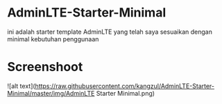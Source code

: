 # AdminLTE-Starter-Minimal
ini adalah starter template AdminLTE yang telah saya sesuaikan dengan minimal kebutuhan penggunaan

# Screenshoot
![alt text](https://raw.githubusercontent.com/kangzul/AdminLTE-Starter-Minimal/master/img/AdminLTE Starter Minimal.png)
